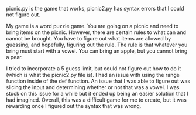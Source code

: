 picnic.py is the game that works, picnic2.py has syntax errors that I could not figure out.


My game is a word puzzle game. You are going on a picnic and need to bring items on the picnic. However, there are certain rules to what can and cannot be brought. You have to figure out what items are allowed by guessing, and hopefully, figuring out the rule. The rule is that whatever you bring must start with a vowel. You can bring an apple, but you cannot bring a pear.


I tried to incorporate a 5 guess limit, but could not figure out how to do it (which is what the picnic2.py file is). I had an issue with using the range function inside of the def function. An issue that I was able to figure out was slicing the input and determining whether or not that was a vowel. I was stuck on this issue for a while but it ended up being an easier solution that I had imagined. Overall, this was a difficult game for me to create, but it was rewarding once I figured out the syntax that was wrong.
